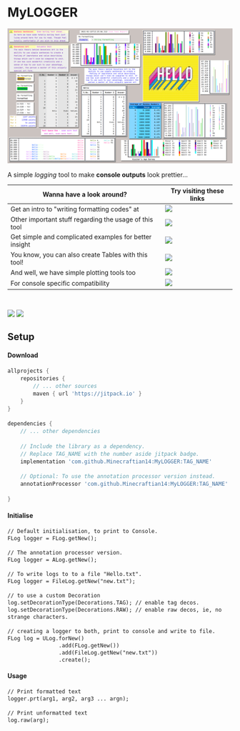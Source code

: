 # MyLOGGER

![Collage](images/collage.png)

A simple _logging_ tool to make **console outputs** look prettier...

Wanna have a look around?                              | Try visiting these links
-------------------------------------------------------|---------------------------------------------------------------------------------------------------
Get an intro to "writing formatting codes" at          | [![](https://img.shields.io/badge/Logger-Instructions-yellow)](WRITING_A_FORMAT_FOR_DECORATION.md)
Other important stuff regarding the usage of this tool | [![](https://img.shields.io/badge/Logger-Stuff-cyan)](WRITING_A_FORMAT_FOR_DECORATION.md)
Get simple and complicated examples for better insight | [![](https://img.shields.io/badge/Logger-Examples-orange)](LOGGER_EXAMPLES.md)
You know, you can also create Tables with this tool!   | [![](https://img.shields.io/badge/Tables-Examples-green)](TABLE_EXAMPLES.md)
And well, we have simple plotting tools too            | [![](https://img.shields.io/badge/Plotting-Examples-red)](PLOTTING.md)
For console specific compatibility                     | [![](https://img.shields.io/badge/Console-Compatibility-purple)](SUPPORT.md) 

<br />

[![](https://jitpack.io/v/Minecraftian14/MyLOGGER.svg)](https://jitpack.io/#Minecraftian14/MyLOGGER)
[![](https://img.shields.io/discord/740954840259362826?color=7289da&label=Discord)](https://discord.gg/UgMH9c98mg)


## Setup

#### Download

```groovy
allprojects {
    repositories {
        // ... other sources
        maven { url 'https://jitpack.io' }
    }
}

dependencies {
    // ... other dependencies

    // Include the library as a dependency. 
    // Replace TAG_NAME with the number aside jitpack badge.
    implementation 'com.github.Minecraftian14:MyLOGGER:TAG_NAME'

    // Optional: To use the annotation processor version instead.
    annotationProcessor 'com.github.Minecraftian14:MyLOGGER:TAG_NAME'

}
```

#### Initialise

```
// Default initialisation, to print to Console.
FLog logger = FLog.getNew();

// The annotation processor version.
FLog logger = ALog.getNew();

// To write logs to to a file "Hello.txt".
FLog logger = FileLog.getNew("new.txt");

// to use a custom Decoration
log.setDecorationType(Decorations.TAG); // enable tag decos.
log.setDecorationType(Decorations.RAW); // enable raw decos, ie, no strange characters.

// creating a logger to both, print to console and write to file.
FLog log = ULog.forNew()
                .add(FLog.getNew())
                .add(FileLog.getNew("new.txt"))
                .create();
```

#### Usage

```
// Print formatted text 
logger.prt(arg1, arg2, arg3 ... argn);

// Print unformatted text
log.raw(arg);
```
